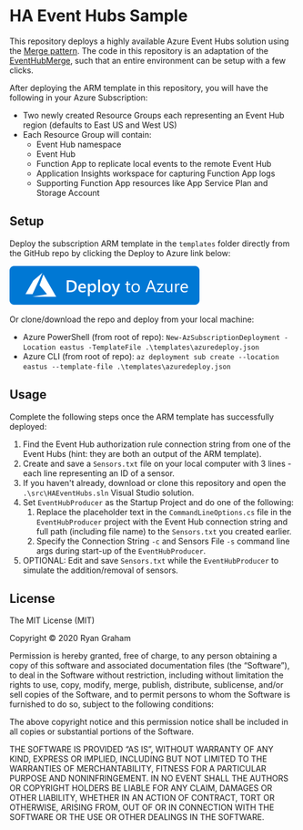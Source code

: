 # HA Event Hubs Sample

This repository deploys a highly available Azure Event Hubs solution using the [Merge pattern](https://docs.microsoft.com/en-us/azure/event-hubs/event-hubs-federation-patterns#merge). The code in this repository is an adaptation of the [EventHubMerge](https://github.com/Azure-Samples/azure-messaging-replication-dotnet/tree/main/functions/code/EventHubMerge), such that an entire environment can be setup with a few clicks.

After deploying the ARM template in this repository, you will have the following in your Azure Subscription:

- Two newly created Resource Groups each representing an Event Hub region (defaults to East US and West US)
- Each Resource Group will contain:
    - Event Hub namespace
    - Event Hub
    - Function App to replicate local events to the remote Event Hub
    - Application Insights workspace for capturing Function App logs
    - Supporting Function App resources like App Service Plan and Storage Account

## Setup

Deploy the subscription ARM template in the `templates` folder directly from the GitHub repo by clicking the Deploy to Azure link below:

[![Deploy To Azure](https://raw.githubusercontent.com/Azure/azure-quickstart-templates/master/1-CONTRIBUTION-GUIDE/images/deploytoazure.svg?sanitize=true)](https://portal.azure.com/#create/Microsoft.Template/uri/https%3A%2F%2Fraw.githubusercontent.com%2Frjygraham%2FHAEventHub%2Fmain%2Ftemplates%2Fazuredeploy.json)

Or clone/download the repo and deploy from your local machine:

- Azure PowerShell (from root of repo): `New-AzSubscriptionDeployment -Location eastus -TemplateFile .\templates\azuredeploy.json`
- Azure CLI (from root of repo): `az deployment sub create --location eastus --template-file .\templates\azuredeploy.json`

## Usage

Complete the following steps once the ARM template has successfully deployed:

1. Find the Event Hub authorization rule connection string from one of the Event Hubs (hint: they are both an output of the ARM template).
1. Create and save a `Sensors.txt` file on your local computer with 3 lines - each line representing an ID of a sensor.
1. If you haven't already, download or clone this repository and open the `.\src\HAEventHubs.sln` Visual Studio solution.
1. Set `EventHubProducer` as the Startup Project and do one of the following:
    1. Replace the placeholder text in the `CommandLineOptions.cs` file in the `EventHubProducer` project with the Event Hub connection string and full path (including file name) to the `Sensors.txt` you created earlier.
    2. Specify the Connection String `-c` and Sensors File `-s` command line args during start-up of the `EventHubProducer`.
1. OPTIONAL: Edit and save `Sensors.txt` while the `EventHubProducer` to simulate the addition/removal of sensors.

## License

The MIT License (MIT)

Copyright © 2020 Ryan Graham

Permission is hereby granted, free of charge, to any person obtaining a copy of this software and associated documentation files (the “Software”), to deal in the Software without restriction, including without limitation the rights to use, copy, modify, merge, publish, distribute, sublicense, and/or sell copies of the Software, and to permit persons to whom the Software is furnished to do so, subject to the following conditions:

The above copyright notice and this permission notice shall be included in all copies or substantial portions of the Software.

THE SOFTWARE IS PROVIDED “AS IS”, WITHOUT WARRANTY OF ANY KIND, EXPRESS OR IMPLIED, INCLUDING BUT NOT LIMITED TO THE WARRANTIES OF MERCHANTABILITY, FITNESS FOR A PARTICULAR PURPOSE AND NONINFRINGEMENT. IN NO EVENT SHALL THE AUTHORS OR COPYRIGHT HOLDERS BE LIABLE FOR ANY CLAIM, DAMAGES OR OTHER LIABILITY, WHETHER IN AN ACTION OF CONTRACT, TORT OR OTHERWISE, ARISING FROM, OUT OF OR IN CONNECTION WITH THE SOFTWARE OR THE USE OR OTHER DEALINGS IN THE SOFTWARE.